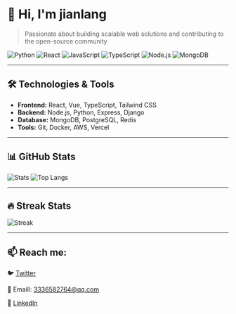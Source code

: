 # 👋 Hi, I'm jianlang

> Passionate about building scalable web solutions and contributing to the open-source community

![Python](https://img.shields.io/badge/Python-3776AB?style=for-the-badge&logo=python&logoColor=white)
![React](https://img.shields.io/badge/React-20232A?style=for-the-badge&logo=react&logoColor=61DAFB)
![JavaScript](https://img.shields.io/badge/JavaScript-F7DF1E?style=for-the-badge&logo=javascript&logoColor=black)
![TypeScript](https://img.shields.io/badge/TypeScript-007ACC?style=for-the-badge&logo=typescript&logoColor=white)
![Node.js](https://img.shields.io/badge/Node.js-339933?style=for-the-badge&logo=nodedotjs&logoColor=white)
![MongoDB](https://img.shields.io/badge/MongoDB-47A248?style=for-the-badge&logo=mongodb&logoColor=white)

---

## 🛠️ Technologies & Tools

- **Frontend:** React, Vue, TypeScript, Tailwind CSS
- **Backend:** Node.js, Python, Express, Django
- **Database:** MongoDB, PostgreSQL, Redis
- **Tools:** Git, Docker, AWS, Vercel

---

## 📊 GitHub Stats

![Stats](https://github-readme-stats.vercel.app/api?username=jianlang829&show_icons=true&theme=radical&hide_border=true&bg_color=0D1117)
![Top Langs](https://github-readme-stats.vercel.app/api/top-langs/?username=jianlang829&layout=compact&theme=radical&hide_border=true&bg_color=0D1117)

---

## 🔥 Streak Stats

![Streak](https://streak-stats.demolab.com?user=jianlang829&theme=radical)

---
## 📫 Reach me:

🐦 [Twitter](https://twitter.com/)

📧 Emaill: 3336582764@qq.com

💼 [LinkedIn](https://linkedin.com/)
